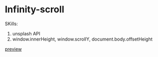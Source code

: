 # Infinity-scroll
  SKills:
  1. unsplash API
  2. window.innerHeight, window.scrollY, document.body.offsetHeight

[preview](./Infinity-scroll.png)
